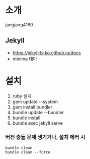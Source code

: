 # 소개
jangjang4180

## Jekyll
- https://jekyllrb-ko.github.io/docs  
- minima 테마

# 설치
1. ruby 설치
2. gem update --system
3. gem install bundler
4. bundle update --bundler
5. bundle install
6. bundle exec jekyll serve

### 버전 충돌 문제 생기거나, 설치 에러 시
```shell
bundle clean
bundle clean --force
```